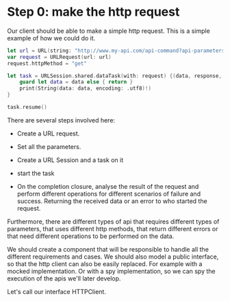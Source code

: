 # Step 0: make the http request

Our client should be able to make a simple http request. This is a simple example of how we could do it.

```swift
let url = URL(string: "http://www.my-api.com/api-command?api-parameters")!
var request = URLRequest(url: url)
request.httpMethod = "get" 

let task = URLSession.shared.dataTask(with: request) {(data, response, error) in
    guard let data = data else { return }
    print(String(data: data, encoding: .utf8)!)
}

task.resume()
```

There are several steps involved here: 

- Create a URL request.

- Set all the parameters.
- Create a URL Session and a task on it
- start the task
- On the completion closure, analyse the result of the request and perform different operations for different scenarios of failure and success. Returning the received data or an error to who started the request.

Furthermore, there are different types of api that requires different types of parameters, that uses different http methods, that return different errors or that need different operations to be performed on the data.

We should create a component that will be responsible to handle all the different requirements and cases. We should also model a public interface, so that the http client can also be easily replaced. For example with a mocked implementation. Or with a spy implementation, so we can spy the execution of the apis we'll later develop.

Let's call our interface HTTPClient.